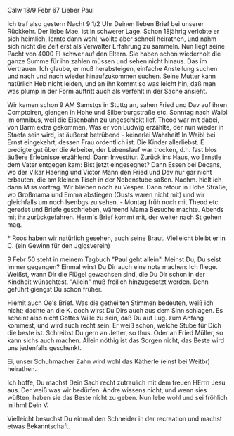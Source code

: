  Calw 18/9 Febr 67
Lieber Paul

Ich traf also gestern Nacht 9 1/2 Uhr Deinen lieben Brief bei unserer Rückkehr. Der liebe Mae. ist in schwerer Lage. Schon 18jährig verlobte er sich heimlich, lernte dann wohl, wollte aber schnell heirathen, und nahm sich nicht die Zeit erst als Verwalter Erfahrung zu sammeln. Nun liegt seine Pacht von 4000 Fl schwer auf den Eltern. Sie haben schon wiederholt die ganze Summe für ihn zahlen müssen und sehen nicht hinaus. Das im Vertrauen. Ich glaube, er muß herabsteigen, einfache Anstellung suchen und nach und nach wieder hinaufzukommen suchen. Seine Mutter kann natürlich Heb nicht leiden, und an ihn kommt so was leicht hin, daß man was plump in der Form auftritt auch als verfehlt in der Sache ansieht.

Wir kamen schon 9 AM Samstgs in Stuttg an, sahen Fried und Dav auf ihren Comptoiren, giengen in Hohe und Silberburgstraße etc. Sonntag nach Waibl im omnibus, weil die Eisenbahn zu ungeschickt lief. Theod war mit dabei, von Barm extra gekommen. Was er von Ludwig erzählte, der nun wieder in Staefa sein wird, ist äußerst betrübend - keinerlei Wahrheit! In Waibl bei Ernst eingekehrt, dessen Frau ordentlich ist. Die Kinder allerliebst. E predigte gut über die Arbeiter, der Lebenslauf war trocken, d.h. fast blos äußere Erlebnisse erzählend. Dann Investitur. Zurück ins Haus, wo Ernstle dem Vater entgegen kam: Bist jetzt eingesegnet? Dann Essen bei Decans, wo der Vikar Haering und Victor Mann den Fried und Dav nur gar nicht erbauten, die am kleinen Tisch in der Nebenstube saßen. Nachm. hielt ich dann Miss.vortrag. Wir blieben noch zu Vesper. Dann retour in Hohe Straße, wo Großmama und Emma abstiegen (Gusts waren nicht mit) und wir gleichfalls um noch Isenbgs zu sehen. - Montag früh noch mit Theod etc geredet und Briefe geschrieben, während Mama Besuche machte. Abends mit ihr zurückgefahren. Herm's Brief kommt mit, der weiter nach St gehen mag.

<Lehrer>* Roos haben wir natürlich gesehen, auch seine Braut. Vielleicht bleibt er in C. (ein Gewinn für den Jglgsverein)

9 Febr 50 steht in meinem Tagbuch "Paul geht allein". Meinst Du, Du seist immer gegangen? Einmal wirst Du Dir auch eine nota machen: Ich fliege. Weißst, wann Dir die Flügel gewachsen sind, die Du Dir schon in der Kindheit wünschtest. "Allein" muß freilich hinzugesetzt werden. Denn geführt giengst Du schon früher.

Hiemit auch Oe's Brief. Was die getheilten Stimmen bedeuten, weiß ich nicht; dachte an die K. doch wirst Du Dirs auch aus dem Sinn schlagen. Es scheint also nicht Gottes Wille zu sein, daß Du auf Lug. zum Anfang kommest, und wird auch recht sein. Er weiß schon, welche Stube für Dich die beste ist. Schreibst Du gern an Jetter, so thus. Oder an Fried Müller, so kann sichs auch machen. Allein nöthig ist das Sorgen nicht, das Beste wird uns jedenfalls geschenkt.

Ei, unser Schuhmacher Zahn wird wohl das Kätherle (einst bei Weitbr) heirathen.

Ich hoffe, Du machst Dein Sach recht zutraulich mit dem treuen HErrn Jesu aus. Der weiß was wir bedürfen. Andre wissens nicht, und wenn sies wüßten, haben sie das Beste nicht zu geben. Nun lebe wohl und sei fröhlich in Ihm!  Dein V.

Vielleicht besuchst Du einmal den Schneider in der recreation und machst etwas Bekanntschaft.
